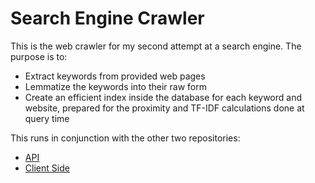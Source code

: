 # Search Engine Crawler

This is the web crawler for my second attempt at a search engine. The purpose is to:

-   Extract keywords from provided web pages
-   Lemmatize the keywords into their raw form
-   Create an efficient index inside the database for each keyword and website, prepared for the proximity and TF-IDF calculations done at query time

This runs in conjunction with the other two repositories:
- [API](http://url.here](https://github.com/conaticus/search-engine-api)https://github.com/conaticus/search-engine-api)
- [Client Side](https://github.com/conaticus/search-engine-client)

